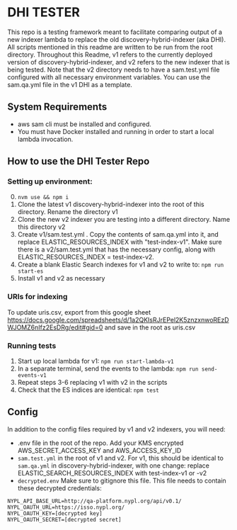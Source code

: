 # DHI TESTER
This repo is a testing framework meant to facilitate comparing output of a new indexer lambda to replace the old discovery-hybrid-indexer (aka DHI). All scripts mentioned in this readme are written to be run from the root directory. Throughout this Readme, v1 refers to the currently deployed version of discovery-hybrid-indexer, and v2 refers to the new indexer that is being tested. Note that the v2 directory needs to have a sam.test.yml file configured with all necessary environment variables. You can use the sam.qa.yml file in the v1 DHI as a template. 

## System Requirements
- aws sam cli must be installed and configured.
- You must have Docker installed and running in order to start a local lambda invocation.

## How to use the DHI Tester Repo

### Setting up environment:
0. `nvm use && npm i`
1. Clone the latest v1 discovery-hybrid-indexer into the root of this directory. Rename the directory v1
2. Clone the new v2 indexer you are testing into a different directory. Name this directory v2
3. Create v1/sam.test.yml . Copy the contents of sam.qa.yml into it, and replace ELASTIC_RESOURCES_INDEX with "test-index-v1". Make sure there is a v2/sam.test.yml that has the necessary config, along with ELASTIC_RESOURCES_INDEX = test-index-v2.
4. Create a blank Elastic Search indexes for v1 and v2 to write to: `npm run start-es`
5. Install v1 and v2 as necessary


### URIs for indexing
To update uris.csv, export from this google sheet https://docs.google.com/spreadsheets/d/1a2QKIsRJrEPel2K5znzxnwoREzDWJOMZ6nIfz2EsDRg/edit#gid=0 and save in the root as uris.csv
### Running tests
1. Start up local lambda for v1: `npm run start-lambda-v1`
2. In a separate terminal, send the events to the lambda:
`npm run send-events-v1`
3. Repeat steps 3-6 replacing v1 with v2 in the scripts
4. Check that the ES indices are identical: `npm test`

## Config
In addition to the config files required by v1 and v2 indexers, you will need:
- .env file in the root of the repo. Add your KMS encrypted AWS_SECRET_ACCESS_KEY and AWS_ACCESS_KEY_ID
- `sam.test.yml` in the root of v1 and v2. For v1, this should be identical to `sam.qa.yml` in discovery-hybrid-indexer, with one change: replace ELASTIC_SEARCH_RESOURCES_INDEX with test-index-v1 or -v2
- `decrypted.env` Make sure to gitignore this file. This file needs to contain these decrypted credentials:
```
NYPL_API_BASE_URL=http://qa-platform.nypl.org/api/v0.1/
NYPL_OAUTH_URL=https://isso.nypl.org/
NYPL_OAUTH_KEY=[decrypted key]
NYPL_OAUTH_SECRET=[decrypted secret]
```




